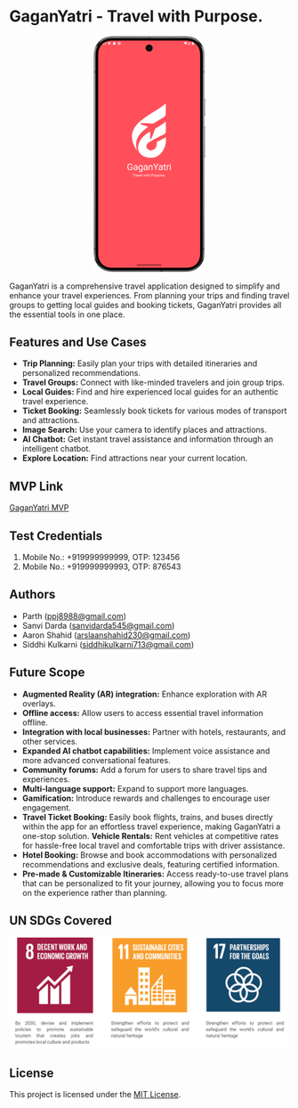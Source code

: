 # GaganYatri - Travel with Purpose.

<p align="center">
  <img src="Build_Screenshot/SplashScreen.png" alt="Splash Screen" width="200">
</p>

GaganYatri is a comprehensive travel application designed to simplify and enhance your travel experiences. From planning your trips and finding travel groups to getting local guides and booking tickets, GaganYatri provides all the essential tools in one place.

## Features and Use Cases

* **Trip Planning:** Easily plan your trips with detailed itineraries and personalized recommendations.
* **Travel Groups:** Connect with like-minded travelers and join group trips.
* **Local Guides:** Find and hire experienced local guides for an authentic travel experience.
* **Ticket Booking:** Seamlessly book tickets for various modes of transport and attractions.
* **Image Search:** Use your camera to identify places and attractions.
* **AI Chatbot:** Get instant travel assistance and information through an intelligent chatbot.
* **Explore Location:** Find attractions near your current location.

## MVP Link

[GaganYatri MVP](https://drive.google.com/file/d/1o9P-G1OKp3vM7kHWCHL5JVcqFMjGOwOB/view?usp=sharing)

## Test Credentials

1. Mobile No.: +919999999999, OTP: 123456
2. Mobile No.: +919999999993, OTP: 876543

## Authors

* Parth (ppj8988@gmail.com)
* Sanvi Darda (sanvidarda545@gmail.com)
* Aaron Shahid (arslaanshahid230@gmail.com)
* Siddhi Kulkarni (siddhikulkarni713@gmail.com)

## Future Scope

* **Augmented Reality (AR) integration:** Enhance exploration with AR overlays.
* **Offline access:** Allow users to access essential travel information offline.
* **Integration with local businesses:** Partner with hotels, restaurants, and other services.
* **Expanded AI chatbot capabilities:** Implement voice assistance and more advanced conversational features.
* **Community forums:** Add a forum for users to share travel tips and experiences.
* **Multi-language support:** Expand to support more languages.
* **Gamification:** Introduce rewards and challenges to encourage user engagement.
* **Travel Ticket Booking:** Easily book flights, trains, and buses directly within the app for an effortless travel experience, making GaganYatri a one-stop solution.
**Vehicle Rentals:** Rent vehicles at competitive rates for hassle-free local travel and comfortable trips with driver assistance.
* **Hotel Booking:** Browse and book accommodations with personalized recommendations and exclusive deals, featuring certified information.
* **Pre-made & Customizable Itineraries:** Access ready-to-use travel plans that can be personalized to fit your journey, allowing you to focus more on the experience rather than planning.



## UN SDGs Covered

<p align="center">
  <img src="SDgs/s-blob-v1-IMAGE-4-Cq893Cq-o.png" alt="Splash Screen" width="800">
</p>

## License

This project is licensed under the [MIT License](LICENSE).